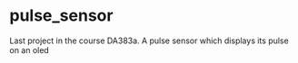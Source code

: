 # pulse_sensor
Last project in the course DA383a. A pulse sensor which displays its pulse on an oled
